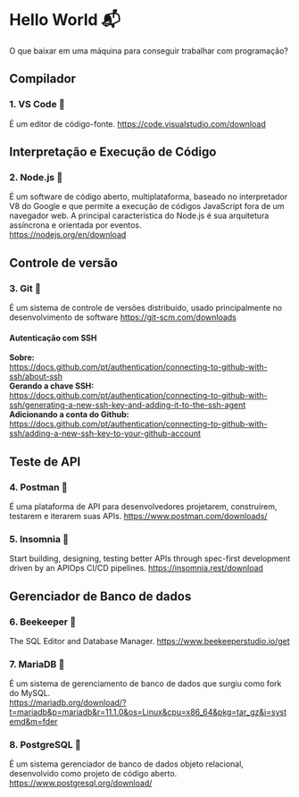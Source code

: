 # Hello World 📬
O que baixar em uma máquina para conseguir trabalhar com programação?

## Compilador

### 1. VS Code 📘
É um editor de código-fonte.
https://code.visualstudio.com/download

## Interpretação e Execução de Código

### 2. Node.js 🦕
É um software de código aberto, multiplataforma, baseado no interpretador V8 do Google e que permite a execução de códigos JavaScript fora de um navegador web. A principal característica do Node.js é sua arquitetura assíncrona e orientada por eventos.  
https://nodejs.org/en/download

## Controle de versão

### 3. Git 🔴
É um sistema de controle de versões distribuído, usado principalmente no desenvolvimento de software
https://git-scm.com/downloads

#### Autenticação com SSH
**Sobre:**  
https://docs.github.com/pt/authentication/connecting-to-github-with-ssh/about-ssh  
**Gerando a chave SSH:**  
https://docs.github.com/pt/authentication/connecting-to-github-with-ssh/generating-a-new-ssh-key-and-adding-it-to-the-ssh-agent  
**Adicionando a conta do Github:**  
https://docs.github.com/pt/authentication/connecting-to-github-with-ssh/adding-a-new-ssh-key-to-your-github-account  

## Teste de API

### 4. Postman 🔫
É uma plataforma de API para desenvolvedores projetarem, construírem, testarem e iterarem suas APIs.
https://www.postman.com/downloads/

### 5. Insomnia 🔮
Start building, designing, testing better APIs through spec-first development driven by an APIOps CI/CD pipelines.
https://insomnia.rest/download

## Gerenciador de Banco de dados

### 6. Beekeeper 🐝
The SQL Editor and Database Manager.
https://www.beekeeperstudio.io/get

### 7. MariaDB 🤎
É um sistema de gerenciamento de banco de dados que surgiu como fork do MySQL.  
https://mariadb.org/download/?t=mariadb&p=mariadb&r=11.1.0&os=Linux&cpu=x86_64&pkg=tar_gz&i=systemd&m=fder

### 8. PostgreSQL 🐘
É um sistema gerenciador de banco de dados objeto relacional, desenvolvido como projeto de código aberto.  
https://www.postgresql.org/download/
